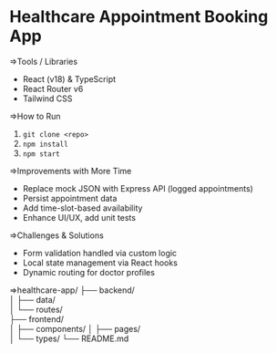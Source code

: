 # Healthcare Appointment Booking App

=>Tools / Libraries
- React (v18) & TypeScript
- React Router v6
- Tailwind CSS

=>How to Run
1. `git clone <repo>`
2. `npm install`
3. `npm start`

=>Improvements with More Time
- Replace mock JSON with Express API (logged appointments)
- Persist appointment data
- Add time-slot-based availability
- Enhance UI/UX, add unit tests

 =>Challenges & Solutions
- Form validation handled via custom logic
- Local state management via React hooks
- Dynamic routing for doctor profiles

=>healthcare-app/
├── backend/        
│   ├── data/      
│   └── routes/      
├── frontend/        
│   ├── components/ 
│   ├── pages/       
│   └── types/
└── README.md       

